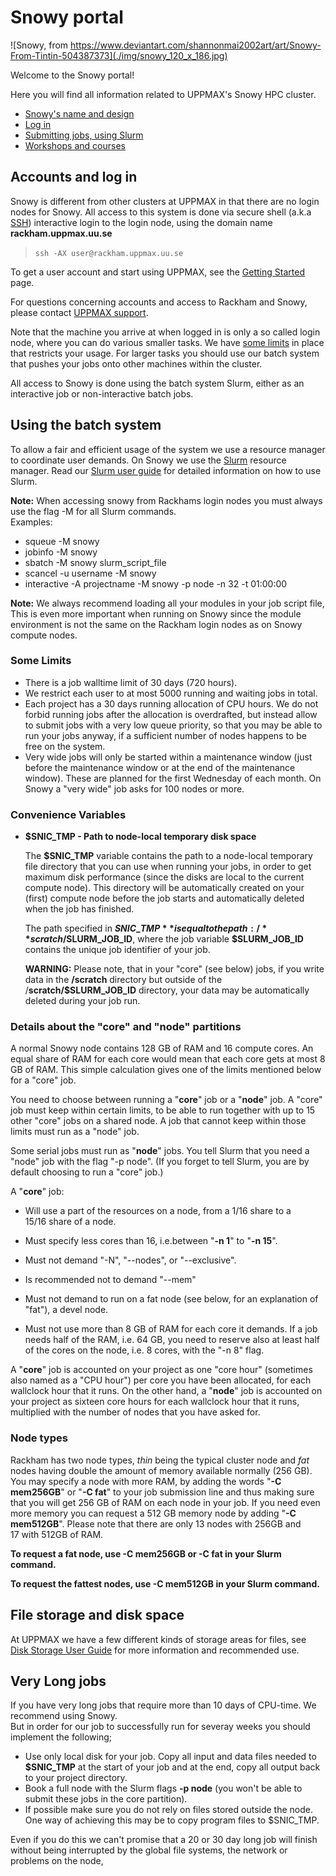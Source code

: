 # Snowy portal

![Snowy, from https://www.deviantart.com/shannonmai2002art/art/Snowy-From-Tintin-504387373](./img/snowy_120_x_186.jpg)

Welcome to the Snowy portal!

Here you will find all information related to UPPMAX's Snowy HPC cluster.

- [Snowy's name and design](snowy.md)
- [Log in](../getting_started/login_snowy.md)
- [Submitting jobs, using Slurm](slurm.md)
- [Workshops and courses](../workshops_courses/workshops_courses.md)

## Accounts and log in

Snowy is different from other clusters at UPPMAX in that 
there are no login nodes for Snowy. 
All access to this system is done via secure shell (a.k.a [SSH](../software/ssh.md)) interactive login to the login node, using the domain name **rackham.uppmax.uu.se**

> `ssh -AX user@rackham.uppmax.uu.se`

To get a user account and start using UPPMAX, see the [Getting Started](http://uppmax.uu.se/support/getting-started/) page.

For questions concerning accounts and access to Rackham and Snowy, please contact [UPPMAX support](mailto:support@uppmax.uu.se).

Note that the machine you arrive at when logged in is only a so called login node, where you can do various smaller tasks. We have [some limits](http://uppmax.uu.se/support/user-guides/login-node-restrictions/) in place that restricts your usage. For larger tasks you should use our batch system that pushes your jobs onto other machines within the cluster.

All access to Snowy is done using the batch system Slurm, either as an interactive job or non-interactive batch jobs.

## Using the batch system

To allow a fair and efficient usage of the system we use a resource manager to coordinate user demands. On Snowy we use the [Slurm](http://slurm.schedmd.com) resource manager. Read our [Slurm user guide](http://uppmax.uu.se/support/user-guides/slurm-user-guide/) for detailed information on how to use Slurm.

**Note:** When accessing snowy from Rackhams login nodes you must always use the flag -M for all Slurm commands.  
Examples:

*   squeue -M snowy
*   jobinfo -M snowy
*   sbatch -M snowy slurm\_script\_file
*   scancel -u username -M snowy
*   interactive -A projectname -M snowy -p node -n 32 -t 01:00:00

**Note:** We always recommend loading all your modules in your job script file, This is even more important when running on Snowy since the module environment is not the same on the Rackham login nodes as on Snowy compute nodes.

### Some Limits

*   There is a job walltime limit of 30 days (720 hours).
*   We restrict each user to at most 5000 running and waiting jobs in total.
*   Each project has a 30 days running allocation of CPU hours. We do not forbid running jobs after the allocation is overdrafted, but instead allow to submit jobs with a very low queue priority, so that you may be able to run your jobs anyway, if a sufficient number of nodes happens to be free on the system.
*   Very wide jobs will only be started within a maintenance window (just before the maintenance window or at the end of the maintenance window). These are planned for the first Wednesday of each month. On Snowy a "very wide" job asks for 100 nodes or more.

### Convenience Variables

*   **$SNIC\_TMP - Path to node-local temporary disk space**
      
    The **$SNIC\_TMP** variable contains the path to a node-local temporary file directory that you can use when running your jobs, in order to get maximum disk performance (since the disks are local to the current compute node). This directory will be automatically created on your (first) compute node before the job starts and automatically deleted when the job has finished.
      
    The path specified in **$SNIC\_TMP** is equal to the path: /**scratch/$SLURM\_JOB\_ID**, where the job variable **$SLURM\_JOB\_ID** contains the unique job identifier of your job.
      
    **WARNING:** Please note, that in your "core" (see below) jobs, if you write data in the **/scratch** directory but outside of the /**scratch/$SLURM\_JOB\_ID** directory, your data may be automatically deleted during your job run.

### Details about the "core" and "node" partitions

A normal Snowy node contains 128 GB of RAM and 16 compute cores. An equal share of RAM for each core would mean that each core gets at most 8 GB of RAM. This simple calculation gives one of the limits mentioned below for a "core" job.

You need to choose between running a "**core**" job or a "**node**" job. A "core" job must keep within certain limits, to be able to run together with up to 15 other "core" jobs on a shared node. A job that cannot keep within those limits must run as a "node" job.

Some serial jobs must run as "**node**" jobs. You tell Slurm that you need a "node" job with the flag "-p node". (If you forget to tell Slurm, you are by default choosing to run a "core" job.)

A "**core**" job:

*   Will use a part of the resources on a node, from a 1/16 share to a 15/16 share of a node.
    
*   Must specify less cores than 16, i.e.between "**\-n 1**" to "**\-n 15**".
    

*   Must not demand "-N", "--nodes", or "--exclusive".
    
*   Is recommended not to demand "--mem"
    

*   Must not demand to run on a fat node (see below, for an explanation of "fat"), a devel node.
    

*   Must not use more than 8 GB of RAM for each core it demands. If a job needs half of the RAM, i.e. 64 GB, you need to reserve also at least half of the cores on the node, i.e. 8 cores, with the "-n 8" flag.
    

A "**core**" job is accounted on your project as one "core hour" (sometimes also named as a "CPU hour") per core you have been allocated, for each wallclock hour that it runs. On the other hand, a "**node**" job is accounted on your project as sixteen core hours for each wallclock hour that it runs, multiplied with the number of nodes that you have asked for.

### Node types

Rackham has two node types, _thin_ being the typical cluster node and _fat_ nodes having double the amount of memory available normally (256 GB). You may specify a node with more RAM, by adding the words "**\-C mem256GB**" or "**\-C fat**" to your job submission line and thus making sure that you will get 256 GB of RAM on each node in your job. If you need even more memory you can request a 512 GB memory node by adding "**\-C mem512GB**". Please note that there are only 13 nodes with 256GB and 17 with 512GB of RAM.

**To request a fat node, use -C mem256GB or -C fat in your Slurm command.** 

**To request the fattest nodes, use -C mem512GB in your Slurm command.** 

## File storage and disk space

At UPPMAX we have a few different kinds of storage areas for files, see [Disk Storage User Guide](http://uppmax.uu.se/support/user-guides/disk-storage-guide/ "File Storage") for more information and recommended use.

## Very Long jobs

If you have very long jobs that require more than 10 days of CPU-time. We recommend using Snowy.  
But in order for our job to successfully run for severay weeks you should implement the following;

*   Use only local disk for your job. Copy all input and data files needed to **$SNIC\_TMP** at the start of your job and at the end, copy all output back to your project directory.
*   Book a full node with the Slurm flags **\-p node** (you won't be able to submit these jobs in the core partition).
*   If possible make sure you do not rely on files stored outside the node. One way of achieving this may be to copy program files to $SNIC\_TMP.

Even if you do this we can't promise that a 20 or 30 day long job will finish without being interrupted by the global file systems, the network or problems on the node,
